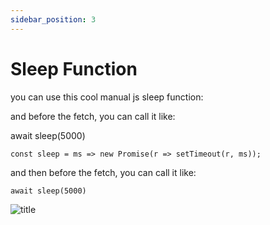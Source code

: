 ```yaml
---
sidebar_position: 3
---
```


# Sleep Function

you can use this cool manual js sleep function:


and  before the fetch, you can call it like:

await sleep(5000)


<!--Create a file at `utils/connectToDb.jsx`:-->

```tsx
const sleep = ms => new Promise(r => setTimeout(r, ms));
```
and then before the fetch, you can call it like:
```tsx
await sleep(5000)
```

![title](https://s30.picofile.com/file/8474045984/Snap.png)


